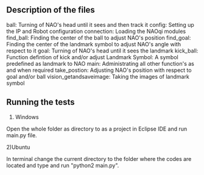 ## Description of the files

ball: Turning of NAO's head until it sees and then track it
config: Setting up the IP and Robot configuration
connection: Loading the NAOqi modules
find_ball: Finding the center of the ball to adjust NAO's position
find_goal: Finding the center of the landmark symbol to adjust NAO's angle with respect to it
goal: Turning of NAO's head until it sees the landmark 
kick_ball: Function defintion of kick and/or adjust
Landmark Symbol: A symbol predefined as landmark to NAO
main: Administrating all other function's as and when required
take_postion: Adjusting NAO's position with respect to goal and/or ball
vision_getandsaveimage: Taking the images of landmark symbol

## Running the tests

1) Windows

Open the whole folder as directory to as a project in Eclipse IDE and run main.py file.

2)Ubuntu

In terminal change the current directory to the folder where the codes are located and type and run "python2 main.py".
